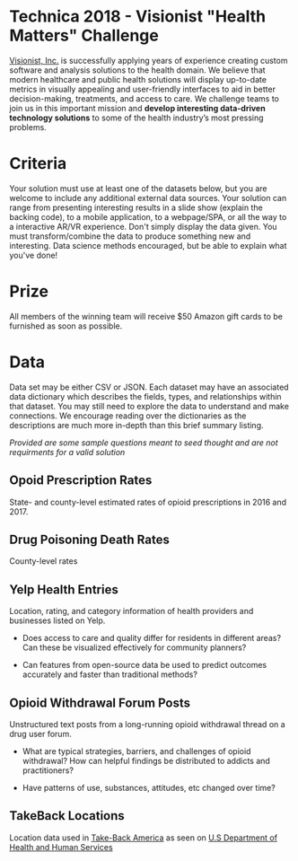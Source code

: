 # Technica 2018 - Visionist "Health Matters" Challenge

[Visionist, Inc.](https://www.visionistinc.com/) is successfully applying years of experience creating custom software and analysis solutions to the health domain. We believe that modern healthcare and public health solutions will display up-to-date metrics in visually appealing and user-friendly interfaces to aid in better decision-making, treatments, and access to care. We challenge teams to join us in this important mission and **develop interesting data-driven technology solutions** to some of the health industry’s most pressing problems.

# Criteria

Your solution must use at least one of the datasets below, but you are welcome to include any additional external data sources. Your solution can range from presenting interesting results in a slide show (explain the backing code), to a mobile application, to a webpage/SPA, or all the way to a interactive AR/VR experience. Don't simply display the data given. You must transform/combine the data to produce something new and interesting. Data science methods encouraged, but be able to explain what you've done!

# Prize

All members of the winning team will receive $50 Amazon gift cards to be furnished as soon as possible.

# Data

Data set may be either CSV or JSON. Each dataset may have an associated data dictionary which describes the fields, types, and relationships within that dataset. You may still need to explore the data to understand and make connections. We encourage reading over the dictionaries as the descriptions are much more in-depth than this brief summary listing.

_Provided are some sample questions meant to seed thought and are not requirments for a valid solution_

## Opoid Prescription Rates

State- and county-level estimated rates of opioid prescriptions in 2016 and 2017.

## Drug Poisoning Death Rates

County-level rates

## Yelp Health Entries

Location, rating, and category information of health providers and businesses listed on Yelp.

* Does access to care and quality differ for residents in different areas? Can these be visualized effectively for community planners?

* Can features from open-source data be used to predict outcomes accurately and faster than traditional methods?

## Opioid Withdrawal Forum Posts

Unstructured text posts from a long-running opioid withdrawal thread on a drug user forum.

* What are typical strategies, barriers, and challenges of opioid withdrawal? How can helpful findings be distributed to addicts and practitioners?

* Have patterns of use, substances, attitudes, etc changed over time?

## TakeBack Locations

Location data used in [Take-Back America](http://takeback.labs.visionistinc.com/) as seen on [U.S Department of Health and Human Services](https://www.hhs.gov/about/news/2017/12/08/hhs-announces-winners-hhs-opioid-code-thon.html)